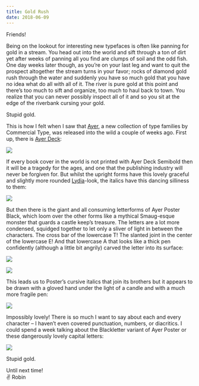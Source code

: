```yaml
---
title: Gold Rush
date: 2018-06-09
---
```


Friends!

Being on the lookout for interesting new typefaces is often like panning for gold in a stream. You head out into the world and sift through a ton of dirt yet after weeks of panning all you find are clumps of soil and the odd fish. One day weeks later though, as you’re on your last leg and want to quit the prospect altogether the stream turns in your favor; rocks of diamond gold rush through the water and suddenly you have so much gold that you have no idea what do all with all of it. The river is pure gold at this point and there’s too much to sift and organize, too much to haul back to town. You realize that you can never possibly inspect all of it and so you sit at the edge of the riverbank cursing your gold.

Stupid gold.

This is how I felt when I saw that [Ayer](https://commercialtype.com/catalog/ayer), a new collection of type families by Commercial Type, was released into the wild a couple of weeks ago. First up, there is [Ayer Deck](https://commercialtype.com/catalog/ayer_deck/bold):

![](https://buttondown.s3.us-west-2.amazonaws.com/images/97c76948-22f1-4938-b3e6-33907ae3697c.png)

If every book cover in the world is not printed with Ayer Deck Semibold then it will be a tragedy for the ages, and one that the publishing industry will never be forgiven for. But whilst the upright forms have this lovely graceful and slightly more rounded [Lydia](https://www.colophon-foundry.org/typefaces/lydia/)-look, the italics have this dancing silliness to them:

![](https://buttondown.s3.us-west-2.amazonaws.com/images/83dcb7c2-fa9c-44a7-8fc4-b68cca6ebc15.png)

But then there is the giant and all consuming letterforms of Ayer Poster Black, which loom over the other forms like a mythical Smaug-esque monster that guards a castle keep’s treasure. The letters are a lot more condensed, squidged together to let only a sliver of light in between the characters. The cross bar of the lowercase T! The slanted joint in the center of the lowercase E! And that lowercase A that looks like a thick pen confidently (although a little bit angrily) carved the letter into its surface:

![](https://buttondown.s3.us-west-2.amazonaws.com/images/5805afc9-6a7a-4a74-bbf8-b17916e27c2b.png)

![](https://buttondown.s3.us-west-2.amazonaws.com/images/3c8c8ad7-1997-4f2c-ad3d-2e02d83d91fe.png)

This leads us to Poster’s cursive italics that join its brothers but it appears to be drawn with a gloved hand under the light of a candle and with a much more fragile pen:

![](https://buttondown.s3.us-west-2.amazonaws.com/images/fad6d6b4-c99e-4458-adb1-cc223bbdca9a.png)

Impossibly lovely! There is so much I want to say about each and every character – I haven’t even covered punctuation, numbers, or diacritics. I could spend a week talking about the Blackletter variant of Ayer Poster or these dangerously lovely capital letters:

![](https://buttondown.s3.us-west-2.amazonaws.com/images/f5deb9d8-0d4e-4897-ab23-597459ceb5d2.png)

Stupid gold.

Until next time! <br/>
✌️ Robin

<br/>
<br/>
<br/>
<br/>
<br/>
<br/>
<br/>
